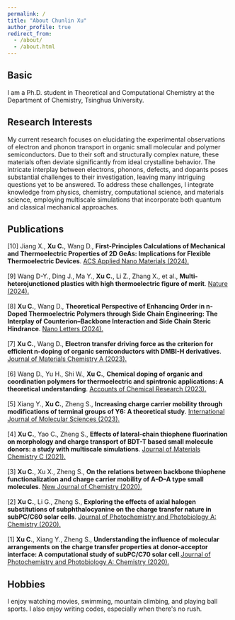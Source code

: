 ```yaml
---
permalink: /
title: "About Chunlin Xu"
author_profile: true
redirect_from: 
  - /about/
  - /about.html
---
```


## Basic
I am a Ph.D. student in Theoretical and Computational Chemistry at the Department of Chemistry, Tsinghua University.

## Research Interests
My current research focuses on elucidating the experimental observations of electron and phonon transport in organic small molecular and polymer semiconductors. Due to their soft and structurally complex nature, these materials often deviate significantly from ideal crystalline behavior. The intricate interplay between electrons, phonons, defects, and dopants poses substantial challenges to their investigation, leaving many intriguing questions yet to be answered. To address these challenges, I integrate knowledge from physics, chemistry, computational science, and materials science, employing multiscale simulations that incorporate both quantum and classical mechanical approaches.

## Publications
[10] Jiang X., **Xu C.**, Wang D., **First-Principles Calculations of Mechanical and Thermoelectric Properties of 2D GeAs: Implications for Flexible Thermoelectric Devices**. [ACS Applied Nano Materials (2024).](https://pubs.acs.org/doi/abs/10.1021/acsanm.4c02419)\
\
[9] Wang D-Y., Ding J., Ma Y., **Xu C.**, Li Z., Zhang X., et al., **Multi-heterojunctioned plastics with high thermoelectric figure of merit**. [Nature (2024).](https://www.nature.com/articles/s41586-024-07724-2)\
\
[8] **Xu C.**, Wang D., **Theoretical Perspective of Enhancing Order in n-Doped Thermoelectric Polymers through Side Chain Engineering: The Interplay of Counterion–Backbone Interaction and Side Chain Steric Hindrance**. [Nano Letters (2024).](https://doi.org/10.1021/acs.nanolett.3c04829)\
\
[7] **Xu C.**, Wang D., **Electron transfer driving force as the criterion for efficient n-doping of organic semiconductors with DMBI-H derivatives**. [Journal of Materials Chemistry A (2023).](http://dx.doi.org/10.1039/D3TA02943C)\
\
[6] Wang D., Yu H., Shi W., **Xu C.**, **Chemical doping of organic and coordination polymers for thermoelectric and spintronic applications: A theoretical understanding**. [Accounts of Chemical Research (2023).](https://pubs.acs.org/doi/abs/10.1021/acs.accounts.3c00091)\
\
[5] Xiang Y., **Xu C.**, Zheng S., **Increasing charge carrier mobility through modifications of terminal groups of Y6: A theoretical study**. [International Journal of Molecular Sciences (2023).](https://www.mdpi.com/1422-0067/24/10/8610)\
\
[4] **Xu C.**, Yao C., Zheng S., **Effects of lateral-chain thiophene fluorination on morphology and charge transport of BDT-T based small molecule donors: a study with multiscale simulations**. [Journal of Materials Chemistry C (2021).](https://doi.org/10.1039/D1TC03784F)\
\
[3] **Xu C.**, Xu X., Zheng S., **On the relations between backbone thiophene functionalization and charge carrier mobility of A–D–A type small molecules**. [New Journal of Chemistry (2020).](https://pubs.rsc.org/en/content/articlehtml/2020/nj/d0nj02199g)\
\
[2] **Xu C.**, Li G., Zheng S., **Exploring the effects of axial halogen substitutions of subphthalocyanine on the charge transfer nature in subPC/C60 solar cells**. [Journal of Photochemistry and Photobiology A: Chemistry (2020).](https://www.sciencedirect.com/science/article/pii/S101060302030650X)\
\
[1] **Xu C.**, Xiang Y., Zheng S., **Understanding the influence of molecular arrangements on the charge transfer properties at donor-acceptor interface: A computational study of subPC/C70 solar cell**.[Journal of Photochemistry and Photobiology A: Chemistry (2020).](https://www.sciencedirect.com/science/article/pii/S101060301931888X)

## Hobbies
I enjoy watching movies, swimming, mountain climbing, and playing ball sports. I also enjoy writing codes, especially when there's no rush.
